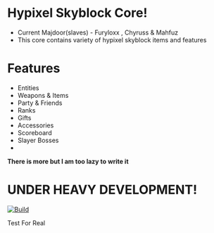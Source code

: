 # Hypixel Skyblock Core!
- Current Majdoor(slaves) - Furyloxx , Chyruss & Mahfuz
- This core contains variety of hypixel skyblock items and features
# Features 
- Entities 
- Weapons & Items
- Party & Friends
- Ranks
- Gifts
- Accessories
- Scoreboard
- Slayer Bosses
- 

**There is more but I am too lazy to write it**
# UNDER HEAVY DEVELOPMENT!

[![Build](https://github.com/dumbo-the-developer/GodSpunkySkyblockCore/actions/workflows/maven.yml/badge.svg)](https://github.com/dumbo-the-developer/GodSpunkySkyblockCore/actions/workflows/maven.yml)

Test For Real
